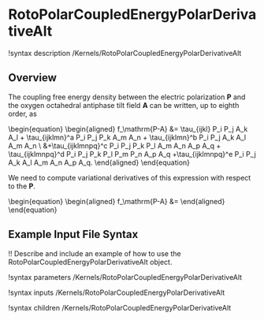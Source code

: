 # RotoPolarCoupledEnergyPolarDerivativeAlt

!syntax description /Kernels/RotoPolarCoupledEnergyPolarDerivativeAlt

## Overview

The coupling free energy density between the electric polarization $\mathbf{P}$ and the oxygen octahedral antiphase tilt field $\mathbf{A}$ can be written, up to eighth order, as

\begin{equation}
  \begin{aligned}
    f_\mathrm{P-A} &= \tau_{ijkl} P_i P_j A_k A_l + \tau_{ijklmn}^a P_i P_j P_k A_m A_n + \tau_{ijklmn}^b P_i P_j A_k A_l A_m A_n \\
    &+\tau_{ijklmnpq}^c P_i P_j P_k P_l A_m A_n A_p A_q + \tau_{ijklmnpq}^d P_i P_j P_k P_l P_m P_n A_p A_q +\tau_{ijklmnpq}^e P_i P_j A_k A_l A_m A_n A_p A_q.
  \end{aligned}
\end{equation}

We need to compute variational derivatives of this expression with respect to the $\mathbf{P}$.

\begin{equation}
  \begin{aligned}
    f_\mathrm{P-A} &= 
  \end{aligned}
\end{equation}


## Example Input File Syntax

!! Describe and include an example of how to use the RotoPolarCoupledEnergyPolarDerivativeAlt object.

!syntax parameters /Kernels/RotoPolarCoupledEnergyPolarDerivativeAlt

!syntax inputs /Kernels/RotoPolarCoupledEnergyPolarDerivativeAlt

!syntax children /Kernels/RotoPolarCoupledEnergyPolarDerivativeAlt
